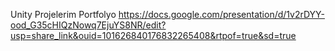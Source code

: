 Unity Projelerim Portfolyo
https://docs.google.com/presentation/d/1v2rDYY-ood_G35cHIQzNowq7EjuYS8NR/edit?usp=share_link&ouid=101626840176832265408&rtpof=true&sd=true
